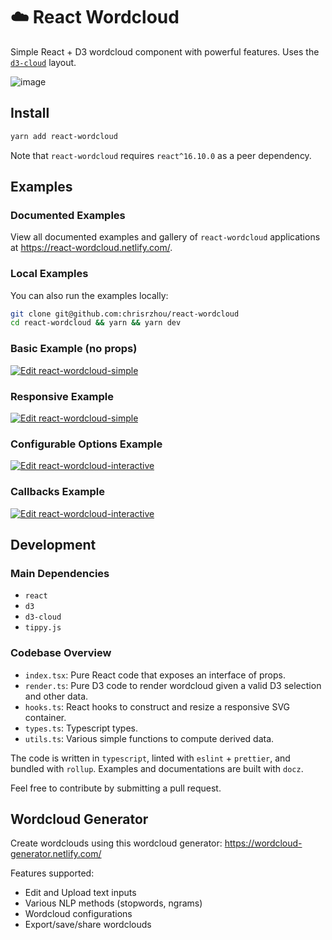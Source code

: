 # ☁️ React Wordcloud

Simple React + D3 wordcloud component with powerful features. Uses the [`d3-cloud`](https://github.com/jasondavies/d3-cloud) layout.

![image](/public/wordcloud.png)

## Install

```bash
yarn add react-wordcloud
```

Note that `react-wordcloud` requires `react^16.10.0` as a peer dependency.

## Examples

### Documented Examples

View all documented examples and gallery of `react-wordcloud` applications at https://react-wordcloud.netlify.com/.

### Local Examples

You can also run the examples locally:

```bash
git clone git@github.com:chrisrzhou/react-wordcloud
cd react-wordcloud && yarn && yarn dev
```

### Basic Example (no props)

[![Edit react-wordcloud-simple](https://codesandbox.io/static/img/play-codesandbox.svg)](https://codesandbox.io/s/bgov9)

### Responsive Example

[![Edit react-wordcloud-simple](https://codesandbox.io/static/img/play-codesandbox.svg)](https://codesandbox.io/s/55sb8)

### Configurable Options Example

[![Edit react-wordcloud-interactive](https://codesandbox.io/static/img/play-codesandbox.svg)](https://codesandbox.io/s/fnk8w)

### Callbacks Example

[![Edit react-wordcloud-interactive](https://codesandbox.io/static/img/play-codesandbox.svg)](https://codesandbox.io/s/4lecp)

## Development

### Main Dependencies

- `react`
- `d3`
- `d3-cloud`
- `tippy.js`

### Codebase Overview

- `index.tsx`: Pure React code that exposes an interface of props.
- `render.ts`: Pure D3 code to render wordcloud given a valid D3 selection and other data.
- `hooks.ts`: React hooks to construct and resize a responsive SVG container.
- `types.ts`: Typescript types.
- `utils.ts`: Various simple functions to compute derived data.

The code is written in `typescript`, linted with `eslint` + `prettier`, and bundled with `rollup`. Examples and documentations are built with `docz`.

Feel free to contribute by submitting a pull request.

## Wordcloud Generator

Create wordclouds using this wordcloud generator: https://wordcloud-generator.netlify.com/

Features supported:

- Edit and Upload text inputs
- Various NLP methods (stopwords, ngrams)
- Wordcloud configurations
- Export/save/share wordclouds
